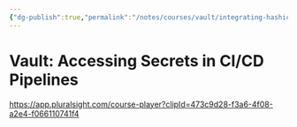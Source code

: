 ```yaml
---
{"dg-publish":true,"permalink":"/notes/courses/vault/integrating-hashicorp-vault-in-devops-workflows/02-accessing-secrets-in-cicd-pipelines/"}
---
```

# Vault: Accessing Secrets in CI/CD Pipelines

<https://app.pluralsight.com/course-player?clipId=473c9d28-f3a6-4f08-a2e4-f066110741f4>

